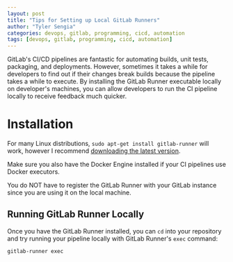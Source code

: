 ```yaml
---
layout: post
title: "Tips for Setting up Local GitLab Runners"
author: "Tyler Sengia"
categories: devops, gitlab, programming, cicd, automation
tags: [devops, gitlab, programming, cicd, automation]
---
```


GitLab's CI/CD pipelines are fantastic for automating builds, unit tests, packaging, and deployments. However, sometimes it takes a while for developers to find out if their changes break builds because the pipeline takes a while to execute. By installing the GitLab Runner executable locally on developer's machines, you can allow developers to run the CI pipeline locally to receive feedback much quicker.

# Installation
For many Linux distributions, `sudo apt-get install gitlab-runner` will work, however I recommend [downloading the latest version](https://gitlab-runner-downloads.s3.amazonaws.com/latest/index.html).  

Make sure you also have the Docker Engine installed if your CI pipelines use Docker executors.  

You do NOT have to register the GitLab Runner with your GitLab instance since you are using it on the local machine.

## Running GitLab Runner Locally
Once you have the GitLab Runner installed, you can `cd` into your repository and try running your pipeline locally with GitLab Runner's `exec` command:  
```bash
gitlab-runner exec
```
